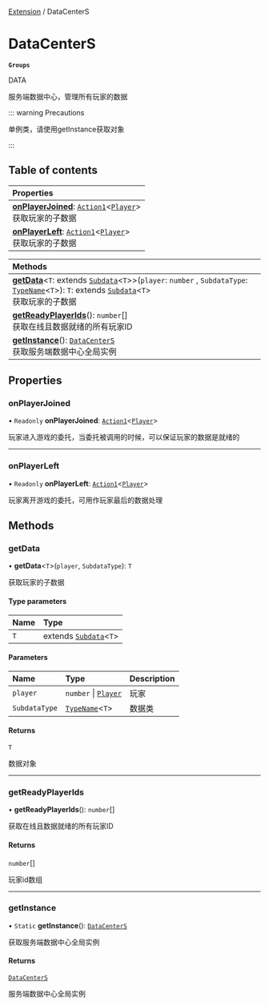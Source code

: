 [Extension](../modules/Extension.Extension.md) / DataCenterS

# DataCenterS <Badge type="tip" text="Class" /> <Score text="DataCenterS" />

**`Groups`**

DATA

服务端数据中心，管理所有玩家的数据

::: warning Precautions

单例类，请使用getInstance获取对象

:::

## Table of contents

| Properties |
| :-----|
| **[onPlayerJoined](Extension.DataCenterS.md#onplayerjoined)**: [`Action1`](Type.Action1.md)<[`Player`](Gameplay.Player.md)\> <br> 获取玩家的子数据|
| **[onPlayerLeft](Extension.DataCenterS.md#onplayerleft)**: [`Action1`](Type.Action1.md)<[`Player`](Gameplay.Player.md)\> <br> 获取玩家的子数据|

| Methods |
| :-----|
| **[getData](Extension.DataCenterS.md#getdata)**<`T`: extends [`Subdata`](Extension.Subdata.md)<`T`\>\>(`player`: `number` \, `SubdataType`: [`TypeName`](../interfaces/Type.TypeName.md)<`T`\>): `T`: extends [`Subdata`](Extension.Subdata.md)<`T`\> <br> 获取玩家的子数据|
| **[getReadyPlayerIds](Extension.DataCenterS.md#getreadyplayerids)**(): `number`[] <br> 获取在线且数据就绪的所有玩家ID|
| **[getInstance](Extension.DataCenterS.md#getinstance)**(): [`DataCenterS`](Extension.DataCenterS.md) <br> 获取服务端数据中心全局实例|

## Properties

### onPlayerJoined <Score text="onPlayerJoined" /> 

• `Readonly` **onPlayerJoined**: [`Action1`](Type.Action1.md)<[`Player`](Gameplay.Player.md)\>

玩家进入游戏的委托，当委托被调用的时候，可以保证玩家的数据是就绪的

___

### onPlayerLeft <Score text="onPlayerLeft" /> 

• `Readonly` **onPlayerLeft**: [`Action1`](Type.Action1.md)<[`Player`](Gameplay.Player.md)\>

玩家离开游戏的委托，可用作玩家最后的数据处理

## Methods

### getData <Score text="getData" /> 

• **getData**<`T`\>(`player`, `SubdataType`): `T` <Badge type="tip" text="server" />

获取玩家的子数据


#### Type parameters

| Name | Type |
| :------ | :------ |
| `T` | extends [`Subdata`](Extension.Subdata.md)<`T`\> |

#### Parameters

| Name | Type | Description |
| :------ | :------ | :------ |
| `player` | `number` \| [`Player`](Gameplay.Player.md) |  玩家 |
| `SubdataType` | [`TypeName`](../interfaces/Type.TypeName.md)<`T`\> |  数据类 |

#### Returns

`T`

数据对象

___

### getReadyPlayerIds <Score text="getReadyPlayerIds" /> 

• **getReadyPlayerIds**(): `number`[] <Badge type="tip" text="server" />

获取在线且数据就绪的所有玩家ID


#### Returns

`number`[]

玩家id数组

___

### getInstance <Score text="getInstance" /> 

• `Static` **getInstance**(): [`DataCenterS`](Extension.DataCenterS.md) <Badge type="tip" text="server" />

获取服务端数据中心全局实例


#### Returns

[`DataCenterS`](Extension.DataCenterS.md)

服务端数据中心全局实例
